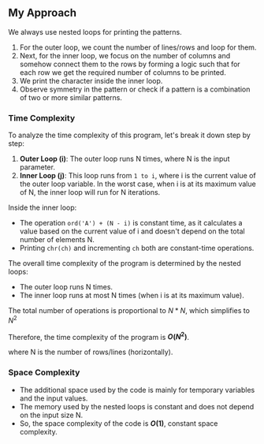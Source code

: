 ## My Approach
We always use nested loops for printing the patterns. 
1. For the outer loop, we count the number of lines/rows and loop for them.
2. Next, for the inner loop, we focus on the number of columns and somehow connect them to the rows by forming a logic such that for each row we get the required number of columns to be printed.
3. We print the character inside the inner loop.
4. Observe symmetry in the pattern or check if a pattern is a combination of two or more similar patterns.
   
### Time Complexity


To analyze the time complexity of this program, let's break it down step by step:

1. **Outer Loop (i)**: The outer loop runs N times, where N is the input parameter.
2. **Inner Loop (j)**: This loop runs from `1 to i`, where i is the current value of the outer loop variable. In the worst case, when i is at its maximum value of N, the inner loop will run for N iterations.

Inside the inner loop:

- The operation `ord('A') + (N - i)` is constant time, as it calculates a value based on the current value of i and doesn't depend on the total number of elements N.
- Printing `chr(ch)` and incrementing `ch` both are constant-time operations.

The overall time complexity of the program is determined by the nested loops:

- The outer loop runs N times.
- The inner loop runs at most N times (when i is at its maximum value).
  
The total number of operations is proportional to $N * N$, which simplifies to $N^2$

Therefore, the time complexity of the program is **$O(N^2)$**.

where N is the number of rows/lines (horizontally).

### Space Complexity
- The additional space used by the code is mainly for temporary variables and the input values.
- The memory used by the nested loops is constant and does not depend on the input size N.
- So, the space complexity of the code is **$O(1)$**, constant space complexity.

